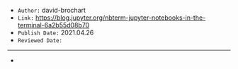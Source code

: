 

- `Author:` david-brochart
- `Link:` <https://blog.jupyter.org/nbterm-jupyter-notebooks-in-the-terminal-6a2b55d08b70>
- `Publish Date:` 2021.04.26
- `Reviewed Date:` 

---

-

